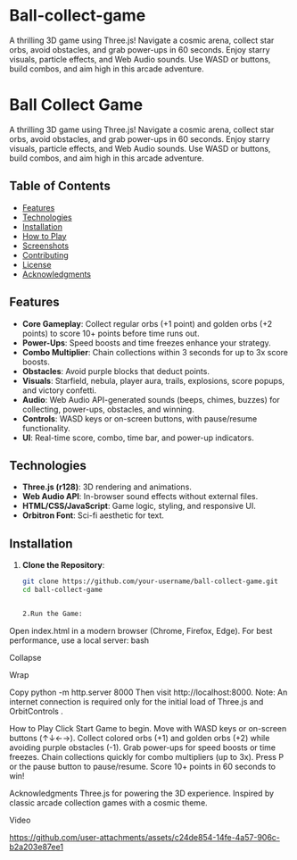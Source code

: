 # Ball-collect-game
A thrilling 3D game using Three.js! Navigate a cosmic arena, collect star orbs, avoid obstacles, and grab power-ups in 60 seconds. Enjoy starry visuals, particle effects, and Web Audio sounds. Use WASD or buttons, build combos, and aim high in this arcade adventure.

# Ball Collect Game

A thrilling 3D game using Three.js! Navigate a cosmic arena, collect star orbs, avoid obstacles, and grab power-ups in 60 seconds. Enjoy starry visuals, particle effects, and Web Audio sounds. Use WASD or buttons, build combos, and aim high in this arcade adventure.

## Table of Contents
- [Features](#features)
- [Technologies](#technologies)
- [Installation](#installation)
- [How to Play](#how-to-play)
- [Screenshots](#screenshots)
- [Contributing](#contributing)
- [License](#license)
- [Acknowledgments](#acknowledgments)

## Features
- **Core Gameplay**: Collect regular orbs (+1 point) and golden orbs (+2 points) to score 10+ points before time runs out.
- **Power-Ups**: Speed boosts and time freezes enhance your strategy.
- **Combo Multiplier**: Chain collections within 3 seconds for up to 3x score boosts.
- **Obstacles**: Avoid purple blocks that deduct points.
- **Visuals**: Starfield, nebula, player aura, trails, explosions, score popups, and victory confetti.
- **Audio**: Web Audio API-generated sounds (beeps, chimes, buzzes) for collecting, power-ups, obstacles, and winning.
- **Controls**: WASD keys or on-screen buttons, with pause/resume functionality.
- **UI**: Real-time score, combo, time bar, and power-up indicators.

## Technologies
- **Three.js (r128)**: 3D rendering and animations.
- **Web Audio API**: In-browser sound effects without external files.
- **HTML/CSS/JavaScript**: Game logic, styling, and responsive UI.
- **Orbitron Font**: Sci-fi aesthetic for text.

## Installation
1. **Clone the Repository**:
   ```bash
   git clone https://github.com/your-username/ball-collect-game.git
   cd ball-collect-game


   2.Run the Game:
Open index.html in a modern browser (Chrome, Firefox, Edge).
For best performance, use a local server:
bash

Collapse

Wrap

Copy
python -m http.server 8000
Then visit http://localhost:8000.
Note: An internet connection is required only for the initial load of Three.js and OrbitControls .

How to Play
Click Start Game to begin.
Move with WASD keys or on-screen buttons (↑↓←→).
Collect colored orbs (+1) and golden orbs (+2) while avoiding purple obstacles (-1).
Grab power-ups for speed boosts or time freezes.
Chain collections quickly for combo multipliers (up to 3x).
Press P or the pause button to pause/resume.
Score 10+ points in 60 seconds to win!

Acknowledgments
Three.js for powering the 3D experience.
Inspired by classic arcade collection games with a cosmic theme.

Video

https://github.com/user-attachments/assets/c24de854-14fe-4a57-906c-b2a203e87ee1





